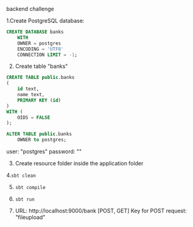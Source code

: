 
backend challenge

1.Create PostgreSQL database:

```sql
CREATE DATABASE banks
    WITH 
    OWNER = postgres
    ENCODING = 'UTF8'
    CONNECTION LIMIT = -1;
 ```

2. Create table "banks"

```sql
CREATE TABLE public.banks
(
    id text,
    name text,
    PRIMARY KEY (id)
)
WITH (
    OIDS = FALSE
);

ALTER TABLE public.banks
    OWNER to postgres;
```

user: "postgres"
password: ""

3. Create resource folder inside the application folder

4.```sbt clean ```

5.  ```sbt compile ```

6.  ```sbt run ```

7. URL: http://localhost:9000/bank [POST, GET]
   Key for POST request: "fileupload" 
